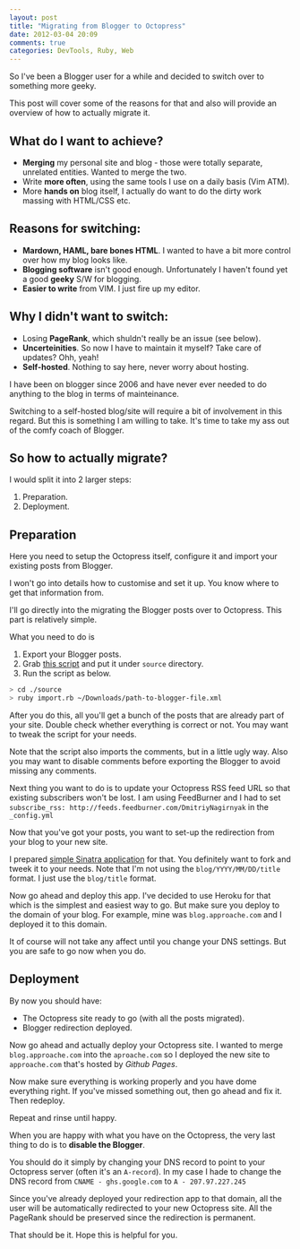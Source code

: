 ```yaml
---
layout: post
title: "Migrating from Blogger to Octopress"
date: 2012-03-04 20:09
comments: true
categories: DevTools, Ruby, Web
---
```



So I've been a Blogger user for a while and decided to switch over to something more geeky.

This post will cover some of the reasons for that and also will provide an overview
of how to actually migrate it.

What do I want to achieve?
----------------------------

- **Merging** my personal site and blog - those were totally separate, unrelated entities. Wanted to merge the two.
- Write **more often**, using the same tools I use on a daily basis (Vim ATM).
- More **hands on** blog itself, I actually do want to do the dirty work massing with HTML/CSS etc.



Reasons for switching:
---------------------------

- **Mardown, HAML, bare bones HTML**. I wanted to have a bit more control over how my blog looks like.
- **Blogging software** isn't good enough. Unfortunately I haven't found yet a good **geeky** S/W for blogging.
- **Easier to write** from VIM. I just fire up my editor.

Why I didn't want to switch:
----------------------------

- Losing **PageRank**, which shuldn't really be an issue (see below).
- **Uncerteinities**. So now I have to maintain it myself? Take care of updates? Ohh, yeah!
- **Self-hosted**. Nothing to say here, never worry about hosting.

I have been on blogger since 2006 and have never ever needed to do anything to the blog in terms of mainteinance.

Switching to a self-hosted blog/site will require a bit of involvement in this regard.
But this is something I am willing to take. It's time to take my ass out of the comfy coach of Blogger.


So how to actually migrate?
--------------------------
I would split it into 2 larger steps:

1. Preparation.
2. Deployment.


Preparation
--------------------------
Here you need to setup the Octopress itself, configure it and import your existing posts from Blogger.

I won't go into details how to customise and set it up. You know where to get that information from.

I'll go directly into the migrating the Blogger posts over to Octopress.
This part is relatively simple.

What you need to do is

1. Export your Blogger posts.
2. Grab [this script](https://gist.github.com/1765496) and put it under `source` directory.
3. Run the script as below.

```bash
> cd ./source
> ruby import.rb ~/Downloads/path-to-blogger-file.xml
```

After you do this, all you'll get a bunch of the posts that are already part of your site.
Double check whether everything is correct or not. You may want to tweak the script for your needs.

Note that the script also imports the comments, but in a little ugly way.
Also you may want to disable comments before exporting the Blogger to avoid missing any comments.


Next thing you want to do is to update your Octopress RSS feed URL so that existing subscribers won't be lost.
I am using FeedBurner and I had to set `subscribe_rss: http://feeds.feedburner.com/DmitriyNagirnyak` in the `_config.yml`

Now that you've got your posts, you want to set-up the redirection from your blog to your new site.

I prepared [simple Sinatra application](https://github.com/dnagir/approache-redirects/blob/master/app.rb) for that.
You definitely want to fork and tweek it to your needs. Note that I'm not using the `blog/YYYY/MM/DD/title` format.
I just use the `blog/title` format.


Now go ahead and deploy this app. I've decided to use Heroku for that which is the simplest and easiest way to go.
But make sure you deploy to the domain of your blog. For example, mine was `blog.approache.com` and I deployed it to this domain.

It of course will not take any affect until you change your DNS settings. But you are safe to go now when you do.


Deployment
-------------------------------------------

By now you should have:

- The Octopress site ready to go (with all the posts migrated).
- Blogger redirection deployed.

Now go ahead and actually deploy your Octopress site.
I wanted to merge `blog.approache.com` into the `aproache.com` so I deployed the new site to `approache.com`
that's hosted by *Github Pages*.

Now make sure everything is working properly and you have dome everything right.
If you've missed something out, then go ahead and fix it. Then redeploy.

Repeat and rinse until happy.


When you are happy with what you have on the Octopress, the very last thing to do is to **disable the Blogger**.

You should do it simply by changing your DNS record to point to your Octopress server (often it's an `A-record`).
In my case I hade to change the DNS record from `CNAME - ghs.google.com` to `A - 207.97.227.245`

Since you've already deployed your redirection app to that domain, all the user will be automatically redirected to your new Octopress site.
All the PageRank should be preserved since the redirection is permanent.

That should be it.
Hope this is helpful for you.

